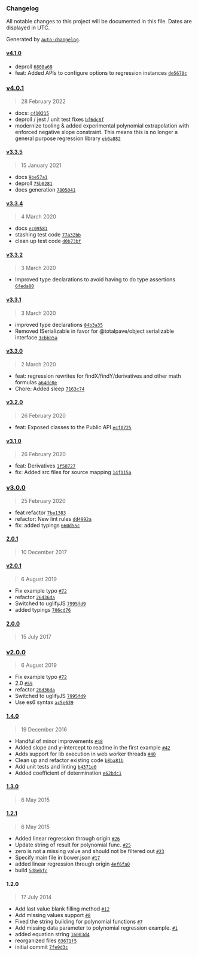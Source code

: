 ### Changelog

All notable changes to this project will be documented in this file. Dates are displayed in UTC.

Generated by [`auto-changelog`](https://github.com/CookPete/auto-changelog).

#### [v4.1.0](https://github.com/totalpave/regression-js/compare/v4.0.1...v4.1.0)

- deproll [`6808a69`](https://github.com/totalpave/regression-js/commit/6808a69baf89fb9b01730ffb0e06b14f236d9a9a)
- feat: Added APIs to configure options to regression instances [`de5670c`](https://github.com/totalpave/regression-js/commit/de5670c055ba8630d463a1cdd2ff20088e1da31a)

### [v4.0.1](https://github.com/totalpave/regression-js/compare/v3.3.5...v4.0.1)

> 28 February 2022

- docs: [`c410215`](https://github.com/totalpave/regression-js/commit/c410215d0e80ed76c49e6d4db438de92e6e70cc3)
- deproll / jest / unit test fixes [`bf6dc8f`](https://github.com/totalpave/regression-js/commit/bf6dc8f44842014d7efa777fdcfd20df4e0cf9e9)
- modernize tooling & added experimental polynomial extrapolation with enforced negative slope constraint. This means this is no longer a general purpose regression library [`eb0a882`](https://github.com/totalpave/regression-js/commit/eb0a8822ad2072b9962c28adb2fa84e2935841ce)

#### [v3.3.5](https://github.com/totalpave/regression-js/compare/v3.3.4...v3.3.5)

> 15 January 2021

- docs [`9be57a1`](https://github.com/totalpave/regression-js/commit/9be57a1a90a720d49f79382e441e5bec3cccb609)
- deproll [`75b0281`](https://github.com/totalpave/regression-js/commit/75b02814e1949346564925a27d543178a84faf89)
- docs generation [`7805041`](https://github.com/totalpave/regression-js/commit/7805041a8a272eb4ca83caa52645bbb8988660b5)

#### [v3.3.4](https://github.com/totalpave/regression-js/compare/v3.3.2...v3.3.4)

> 4 March 2020

- docs [`ec09581`](https://github.com/totalpave/regression-js/commit/ec09581bc6b25be4ca751f43fa2cc0e93045adc7)
- stashing test code [`77a32bb`](https://github.com/totalpave/regression-js/commit/77a32bbbd688828aaaa12fdd6463ef22b3ec60d1)
- clean up test code [`d0b73bf`](https://github.com/totalpave/regression-js/commit/d0b73bf2f26cbf1eb0d6b86b3496bd5c7db28ac5)

#### [v3.3.2](https://github.com/totalpave/regression-js/compare/v3.3.1...v3.3.2)

> 3 March 2020

- Improved type declarations to avoid having to do type assertions [`6feda80`](https://github.com/totalpave/regression-js/commit/6feda80a43cbd9937871c6a95978659f82a25634)

#### [v3.3.1](https://github.com/totalpave/regression-js/compare/v3.3.0...v3.3.1)

> 3 March 2020

- improved type declarations [`84b3a35`](https://github.com/totalpave/regression-js/commit/84b3a35b4b9872f5b1bf6527086b6ddd1be758ef)
- Removed ISerializable in favor for @totalpave/object serializable interface [`3cbbb5a`](https://github.com/totalpave/regression-js/commit/3cbbb5abbdfd764ca44802be958544b9dd1ca365)

#### [v3.3.0](https://github.com/totalpave/regression-js/compare/v3.2.0...v3.3.0)

> 2 March 2020

- feat: regression rewrites for findX/findY/derivatives and other math formulas [`a64dc0e`](https://github.com/totalpave/regression-js/commit/a64dc0ecfd7bbfff969244f9127ae7c23fb70774)
- Chore: Added sleep [`7163c74`](https://github.com/totalpave/regression-js/commit/7163c748672cb9751c2449757df4a27901e2f255)

#### [v3.2.0](https://github.com/totalpave/regression-js/compare/v3.1.0...v3.2.0)

> 26 February 2020

- feat: Exposed classes to the Public API [`ecf0725`](https://github.com/totalpave/regression-js/commit/ecf0725fdf7a432eaf9e27fdfecdc289bef15f63)

#### [v3.1.0](https://github.com/totalpave/regression-js/compare/v3.0.0...v3.1.0)

> 26 February 2020

- feat: Derivatives [`1f50727`](https://github.com/totalpave/regression-js/commit/1f507278f609234a0ee023dbafe909bd2ed2f638)
- fix: Added src files for source mapping [`14f115a`](https://github.com/totalpave/regression-js/commit/14f115a9766bb8a3994c3e786e7b6ab50a5be9ce)

### [v3.0.0](https://github.com/totalpave/regression-js/compare/2.0.1...v3.0.0)

> 25 February 2020

- feat refactor [`7be1383`](https://github.com/totalpave/regression-js/commit/7be13838e0be6ec5c8f55dc9eb2dab5abf1343eb)
- refactor: New lint rules [`dd4992a`](https://github.com/totalpave/regression-js/commit/dd4992a67f336ed175ee246c97378b2c4647d084)
- fix: added typings [`660d55c`](https://github.com/totalpave/regression-js/commit/660d55c9d9afdaa66cfe9476b3243a700b0596f5)

#### [2.0.1](https://github.com/totalpave/regression-js/compare/v2.0.1...2.0.1)

> 10 December 2017

#### [v2.0.1](https://github.com/totalpave/regression-js/compare/2.0.0...v2.0.1)

> 6 August 2019

- Fix example typo [`#72`](https://github.com/totalpave/regression-js/pull/72)
- refactor [`26d36da`](https://github.com/totalpave/regression-js/commit/26d36da47213849dd65f6476b4f601a2a5e50f39)
- Switched to uglifyJS [`7995fd9`](https://github.com/totalpave/regression-js/commit/7995fd9955ca23a8a99834a9f28aa9c8adc7ad19)
- added typings [`706cd76`](https://github.com/totalpave/regression-js/commit/706cd768ef72cb12c6dd0612563bc96792866892)

#### [2.0.0](https://github.com/totalpave/regression-js/compare/v2.0.0...2.0.0)

> 15 July 2017

### [v2.0.0](https://github.com/totalpave/regression-js/compare/1.4.0...v2.0.0)

> 6 August 2019

- Fix example typo [`#72`](https://github.com/totalpave/regression-js/pull/72)
- 2.0 [`#59`](https://github.com/totalpave/regression-js/pull/59)
- refactor [`26d36da`](https://github.com/totalpave/regression-js/commit/26d36da47213849dd65f6476b4f601a2a5e50f39)
- Switched to uglifyJS [`7995fd9`](https://github.com/totalpave/regression-js/commit/7995fd9955ca23a8a99834a9f28aa9c8adc7ad19)
- Use es6 syntax [`ac5e639`](https://github.com/totalpave/regression-js/commit/ac5e63939cdcda68c2e7450fe7b5ab3e5e899111)

#### [1.4.0](https://github.com/totalpave/regression-js/compare/1.3.0...1.4.0)

> 19 December 2016

- Handful of minor improvements [`#48`](https://github.com/totalpave/regression-js/pull/48)
- Added slope and y-intercept to readme in the first example [`#42`](https://github.com/totalpave/regression-js/pull/42)
- Adds support for lib execution in web worker threads [`#40`](https://github.com/totalpave/regression-js/pull/40)
- Clean up and refactor existing code [`b8ba81b`](https://github.com/totalpave/regression-js/commit/b8ba81bbe6183c1a4734538ae5672869156e9bbe)
- Add unit tests and linting [`b4371e0`](https://github.com/totalpave/regression-js/commit/b4371e0b53b4c51ff3321e77f3008b1b0a361bf1)
- Added coefficient of determination [`e62bdc1`](https://github.com/totalpave/regression-js/commit/e62bdc1b291b24dc3e88581b70cbf042677862ff)

#### [1.3.0](https://github.com/totalpave/regression-js/compare/1.2.1...1.3.0)

> 6 May 2015

#### [1.2.1](https://github.com/totalpave/regression-js/compare/1.2.0...1.2.1)

> 6 May 2015

- Added linear regression through origin [`#26`](https://github.com/totalpave/regression-js/pull/26)
- Update string of result for polynomial func. [`#25`](https://github.com/totalpave/regression-js/pull/25)
- zero is not a missing value and should not be filtered out [`#23`](https://github.com/totalpave/regression-js/pull/23)
- Specify main file in bower.json [`#17`](https://github.com/totalpave/regression-js/pull/17)
- added linear regression through origin [`4ef6fa0`](https://github.com/totalpave/regression-js/commit/4ef6fa0eb54508334f621aec6e6b2112053ae5e6)
- build [`5d8ebfc`](https://github.com/totalpave/regression-js/commit/5d8ebfc9e15b23ac375b52ae64c7f471f97a04df)

#### 1.2.0

> 17 July 2014

- Add last value blank filling method [`#12`](https://github.com/totalpave/regression-js/pull/12)
- Add missing values support [`#8`](https://github.com/totalpave/regression-js/pull/8)
- Fixed the string building for polynomial functions [`#7`](https://github.com/totalpave/regression-js/pull/7)
- Add missing data parameter to polynomial regression example. [`#1`](https://github.com/totalpave/regression-js/pull/1)
- added equation string [`16003d4`](https://github.com/totalpave/regression-js/commit/16003d4110092b9f47079d95b42d7c0e39d26211)
- reorganized files [`03671f5`](https://github.com/totalpave/regression-js/commit/03671f5469b499f8f7007bd9de5f19c323776ed4)
- initial commit [`7fe9d3c`](https://github.com/totalpave/regression-js/commit/7fe9d3c19a21472f99ec3ba1167385005cc20ca9)
